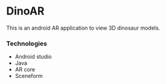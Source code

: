 # DinoAR
This is an android AR application to view 3D dinosaur models.
### Technologies
- Android studio
- Java
- AR core
- Sceneform
